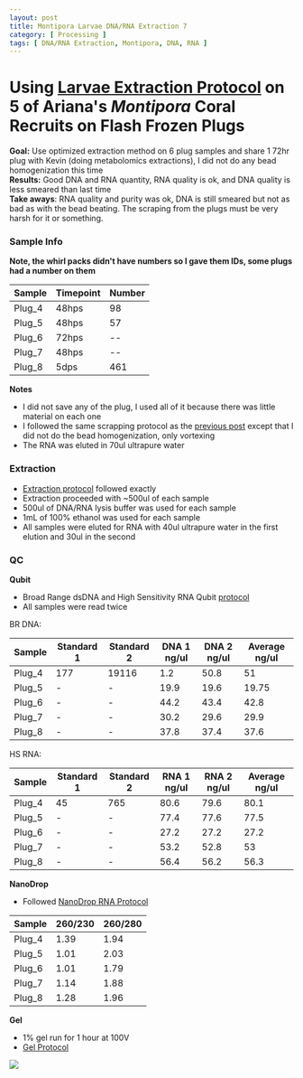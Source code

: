```yaml
---
layout: post
title: Montipora Larvae DNA/RNA Extraction 7
category: [ Processing ]
tags: [ DNA/RNA Extraction, Montipora, DNA, RNA ]
---
```


# Using [Larvae Extraction Protocol](https://meschedl.github.io/MESPutnam_Open_Lab_Notebook/Larvae-Ex-Protocol/) on 5 of Ariana's _Montipora_ Coral Recruits on Flash Frozen Plugs

**Goal:** Use optimized extraction method on 6 plug samples and share 1 72hr plug with Kevin (doing metabolomics extractions), I did not do any bead homogenization this time    
**Results:** Good DNA and RNA quantity, RNA quality is ok, and DNA quality is less smeared than last time  
**Take aways**: RNA quality and purity was ok, DNA is still smeared but not as bad as with the bead beating. The scraping from the plugs must be very harsh for it or something.  

### Sample Info

**Note, the whirl packs didn't have numbers so I gave them IDs, some plugs had a number on them**

|Sample|Timepoint|Number|
|---|---|---|
|Plug_4|48hps|98|
|Plug_5|48hps|57|
|Plug_6|72hps|--|
|Plug_7|48hps|--|
|Plug_8|5dps|461|

**Notes**

- I did not save any of the plug, I used all of it because there was little material on each one
- I followed the same scrapping protocol as the [previous post](https://meschedl.github.io/MESPutnam_Open_Lab_Notebook/Ariana-Ex-6/) except that I did not do the bead homogenization, only vortexing
- The RNA was eluted in 70ul ultrapure water

### Extraction

- [Extraction protocol](https://meschedl.github.io/MESPutnam_Open_Lab_Notebook/Larvae-Ex-Protocol/) followed exactly
- Extraction proceeded with ~500ul of each sample
- 500ul of DNA/RNA lysis buffer was used for each sample
- 1mL of 100% ethanol was used for each sample
- All samples were eluted for RNA with 40ul ultrapure water in the first elution and 30ul in the second

### QC

**Qubit**
- Broad Range dsDNA and High Sensitivity RNA Qubit [protocol](https://meschedl.github.io/MESPutnam_Open_Lab_Notebook/Qubit-Protocol/)
- All samples were read twice

BR DNA:

|Sample|Standard 1|Standard 2|DNA 1 ng/ul|DNA 2 ng/ul| Average ng/ul|
|---|---|---|---|---|---|
|Plug_4|177|19116|1.2|50.8|51|
|Plug_5|-|-|19.9|19.6|19.75|
|Plug_6|-|-|44.2|43.4|42.8|
|Plug_7|-|-|30.2|29.6|29.9|
|Plug_8|-|-|37.8|37.4|37.6|

HS RNA:

|Sample|Standard 1|Standard 2|RNA 1 ng/ul|RNA 2 ng/ul| Average ng/ul|
|---|---|---|---|---|---|
|Plug_4|45|765|80.6|79.6|80.1|
|Plug_5|-|-|77.4|77.6|77.5|
|Plug_6|-|-|27.2|27.2|27.2|
|Plug_7|-|-|53.2|52.8|53|
|Plug_8|-|-|56.4|56.2|56.3|

**NanoDrop**

- Followed [NanoDrop RNA Protocol](https://github.com/meschedl/PPP-Lab-Resources/blob/master/Protocols/Nanodrop-RNA.md)

|Sample|260/230|260/280|
|---|---|---|
|Plug_4|1.39|1.94|
|Plug_5|1.01|2.03|
|Plug_6|1.01|1.79|
|Plug_7|1.14|1.88|
|Plug_8|1.28|1.96|


**Gel**
- 1% gel run for 1 hour at 100V
- [Gel Protocol](https://github.com/meschedl/PPP-Lab-Resources/blob/master/Protocols/Agrose-Gel-Protocol.md)

![](https://raw.githubusercontent.com/meschedl/MESPutnam_Open_Lab_Notebook/master/images/IMG_5217%20copy.jpg)
